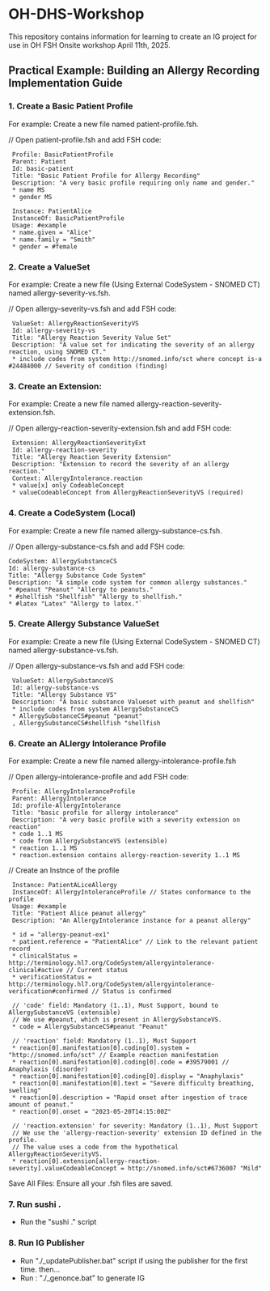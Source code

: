 # OH-DHS-Workshop
This repository contains information for learning to create an IG project for use in OH FSH Onsite workshop April 11th, 2025.

## Practical Example: Building an Allergy Recording Implementation Guide


### 1. Create a Basic Patient Profile
For example: Create a new file named patient-profile.fsh.

// Open patient-profile.fsh and add FSH code: 

     Profile: BasicPatientProfile
     Parent: Patient
     Id: basic-patient
     Title: "Basic Patient Profile for Allergy Recording"
     Description: "A very basic profile requiring only name and gender."
     * name MS
     * gender MS

     Instance: PatientAlice
     InstanceOf: BasicPatientProfile
     Usage: #example
     * name.given = "Alice"
     * name.family = "Smith"
     * gender = #female


### 2. Create a ValueSet 
For example: Create a new file (Using External CodeSystem - SNOMED CT) named allergy-severity-vs.fsh.

// Open allergy-severity-vs.fsh and add FSH code: 

     ValueSet: AllergyReactionSeverityVS
     Id: allergy-severity-vs
     Title: "Allergy Reaction Severity Value Set"
     Description: "A value set for indicating the severity of an allergy reaction, using SNOMED CT."
     * include codes from system http://snomed.info/sct where concept is-a #24484000 // Severity of condition (finding)


### 3. Create an Extension:
For example: Create a new file named allergy-reaction-severity-extension.fsh.

// Open allergy-reaction-severity-extension.fsh and add FSH code: 

     Extension: AllergyReactionSeverityExt
     Id: allergy-reaction-severity
     Title: "Allergy Reaction Severity Extension"
     Description: "Extension to record the severity of an allergy reaction."
     Context: AllergyIntolerance.reaction
     * value[x] only CodeableConcept
     * valueCodeableConcept from AllergyReactionSeverityVS (required)


### 4. Create a CodeSystem (Local)
For example: Create a new file named allergy-substance-cs.fsh.

// Open allergy-substance-cs.fsh and add FSH code:

    CodeSystem: AllergySubstanceCS
    Id: allergy-substance-cs
    Title: "Allergy Substance Code System"
    Description: "A simple code system for common allergy substances."
    * #peanut "Peanut" "Allergy to peanuts."
    * #shellfish "Shellfish" "Allergy to shellfish."
    * #latex "Latex" "Allergy to latex."`


### 5. Create Allergy Substance ValueSet 
For example: Create a new file (Using External CodeSystem - SNOMED CT) named allergy-substance-vs.fsh.

// Open allergy-substance-vs.fsh and add FSH code:

     ValueSet: AllergySubstanceVS 
     Id: allergy-substance-vs
     Title: "Allergy Substance VS"
     Description: "A basic substance Valueset with peanut and shellfish"
     * include codes from system AllergySubstanceCS 
     * AllergySubstanceCS#peanut "peanut"
     , AllergySubstanceCS#shellfish "shellfish


### 6. Create an ALlergy Intolerance Profile

For example: Create a new file named allergy-intolerance-profile.fsh

// Open allergy-intolerance-profile and add FSH code:

     Profile: AllergyIntoleranceProfile
     Parent: AllergyIntolerance
     Id: profile-AllergyIntolerance
     Title: "basic profile for allergy intolerance"
     Description: "A very basic profile with a severity extension on reaction"
     * code 1..1 MS
     * code from AllergySubstanceVS (extensible)
     * reaction 1..1 MS
     * reaction.extension contains allergy-reaction-severity 1..1 MS

// Create an Instnce of the profile

     Instance: PatientALiceAllergy
     InstanceOf: AllergyIntoleranceProfile // States conformance to the profile
     Usage: #example
     Title: "Patient Alice peanut allergy"
     Description: "An AllergyIntolerance instance for a peanut allergy"
     
     * id = "allergy-peanut-ex1"
     * patient.reference = "PatientAlice" // Link to the relevant patient record
     * clinicalStatus = http://terminology.hl7.org/CodeSystem/allergyintolerance-clinical#active // Current status
     * verificationStatus = http://terminology.hl7.org/CodeSystem/allergyintolerance-verification#confirmed // Status is confirmed
     
     // 'code' field: Mandatory (1..1), Must Support, bound to AllergySubstanceVS (extensible)
     // We use #peanut, which is present in AllergySubstanceVS.
     * code = AllergySubstanceCS#peanut "Peanut"
     
     // 'reaction' field: Mandatory (1..1), Must Support
     * reaction[0].manifestation[0].coding[0].system = "http://snomed.info/sct" // Example reaction manifestation
     * reaction[0].manifestation[0].coding[0].code = #39579001 // Anaphylaxis (disorder)
     * reaction[0].manifestation[0].coding[0].display = "Anaphylaxis"
     * reaction[0].manifestation[0].text = "Severe difficulty breathing, swelling"
     * reaction[0].description = "Rapid onset after ingestion of trace amount of peanut."
     * reaction[0].onset = "2023-05-20T14:15:00Z"
     
     // 'reaction.extension' for severity: Mandatory (1..1), Must Support
     // We use the 'allergy-reaction-severity' extension ID defined in the profile.
     // The value uses a code from the hypothetical AllergyReactionSeverityVS.
     * reaction[0].extension[allergy-reaction-severity].valueCodeableConcept = http://snomed.info/sct#6736007 "Mild"

Save All Files: Ensure all your .fsh files are saved.


### 7. Run sushi .
* Run the "sushi ." script


### 8. Run IG Publisher
* Run "./_updatePublisher.bat" script if using the publisher for the first time.
  then...
* Run : "./_genonce.bat" to generate IG





